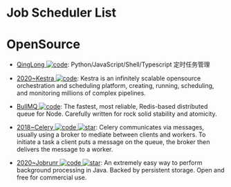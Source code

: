# Job Scheduler List

# OpenSource

- [QingLong ![code](https://ng-tech.icu/assets/code.svg)](https://github.com/whyour/qinglong): Python/JavaScript/Shell/Typescript 定时任务管理

- [2020~Kestra ![code](https://ng-tech.icu/assets/code.svg)](https://github.com/kestra-io/kestra): Kestra is an infinitely scalable opensource orchestration and scheduling platform, creating, running, scheduling, and monitoring millions of complex pipelines.

- [BullMQ ![code](https://ng-tech.icu/assets/code.svg)](https://github.com/taskforcesh/bullmq): The fastest, most reliable, Redis-based distributed queue for Node. Carefully written for rock solid stability and atomicity.

- [2018~Celery ![code](https://ng-tech.icu/assets/code.svg) ![star](https://img.shields.io/github/stars/celery/celery)](https://github.com/celery/celery): Celery communicates via messages, usually using a broker to mediate between clients and workers. To initiate a task a client puts a message on the queue, the broker then delivers the message to a worker.

- [2020~Jobrunr ![code](https://ng-tech.icu/assets/code.svg) ![star](https://img.shields.io/github/stars/jobrunr/jobrunr)](https://github.com/jobrunr/jobrunr): An extremely easy way to perform background processing in Java. Backed by persistent storage. Open and free for commercial use.

